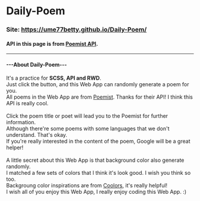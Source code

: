 # Daily-Poem

### Site: https://ume77betty.github.io/Daily-Poem/
#### API in this page is from [Poemist API](https://poemist.github.io/poemist-apidoc/#introduction).

---
#### **---About Daily-Poem---**
It's a practice for **SCSS, API and RWD**.
<br />
Just click the button, and this Web App can randomly generate a poem for you.
<br />
All poems in the Web App are from [Poemist](https://www.poemist.com/). Thanks for their API! I think this API is really cool.
<br />
<br />
Click the poem title or poet will lead you to the Poemist for further information.
<br />
Although there're some poems with some languages that we don't understand. That's okay.
<br />
If you're really interested in the content of the poem, Google will be a great helper!
<br />
<br />
A little secret about this Web App is that background color also generate randomly.
<br />
I matched a few sets of colors that I think it's look good. I wish you think so too.
<br />
Backgroung color inspirations are from [Coolors](https://coolors.co/), it's really helpful!
<br />
I wish all of you enjoy this Web App, I really enjoy coding this Web App. :)
